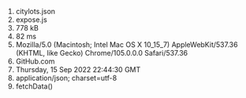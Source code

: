 1) citylots.json
2) expose.js
3) 778 kB
4) 82 ms
5) Mozilla/5.0 (Macintosh; Intel Mac OS X 10_15_7) AppleWebKit/537.36 (KHTML, like Gecko) Chrome/105.0.0.0 Safari/537.36
6) GitHub.com
7) Thursday, 15 Sep 2022 22:44:30 GMT
8) application/json; charset=utf-8
9) fetchData()
